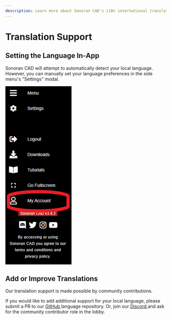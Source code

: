 ```yaml
---
description: Learn more about Sonoran CAD's i18n international translation support.
---
```


# Translation Support

## Setting the Language In-App

Sonoran CAD will attempt to automatically detect your local language. However, you can manually set your language preferences in the side menu's "Settings" modal.

![Sonoran CAD - Language Settings](../.gitbook/assets/image%20%2864%29.png)

## Add or Improve Translations

Our translation support is made possible by community contributions.

If you would like to add additional support for your local language, please submit a PR to our [GitHub ](https://github.com/Sonoran-Software/sonorancad_translations)language repository. Or, join our [Discord ](http://discord.sonorancad.com/)and ask for the community contributor role in the lobby.

